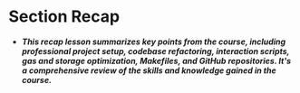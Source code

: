 # Section Recap
- ***This recap lesson summarizes key points from the course, including professional project setup, codebase refactoring, interaction scripts, gas and storage optimization, Makefiles, and GitHub repositories. It's a comprehensive review of the skills and knowledge gained in the course.***

## 